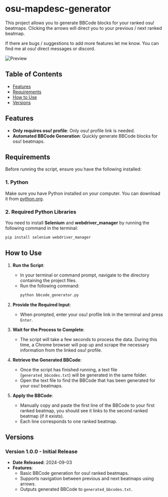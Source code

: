 # osu-mapdesc-generator

This project allows you to generate BBCode blocks for your ranked osu! beatmaps.
Clicking the arrows will direct you to your previous / next ranked beatmap.

If there are bugs / suggestions to add more features let me know. You can find me at osu! direct messages or discord.

![Preview](https://github.com/user-attachments/assets/101816ef-d81f-49c2-9da3-7d77dcf62103)

## Table of Contents

- [Features](#features)
- [Requirements](#requirements)
- [How to Use](#how-to-use)
- [Versions](#versions)

## Features

- **Only requires osu! profile**: Only osu! profile link is needed.
- **Automated BBCode Generation**: Quickly generate BBCode blocks for osu! beatmaps.

## Requirements

Before running the script, ensure you have the following installed:

### 1. Python

Make sure you have Python installed on your computer. You can download it from [python.org](https://www.python.org/).

### 2. Required Python Libraries

You need to install **Selenium** and **webdriver_manager**  by running the following command in the terminal:
```bash
pip install selenium webdriver_manager
```

## How to Use

1. **Run the Script**:
   - In your terminal or command prompt, navigate to the directory containing the project files.
   - Run the following command:
     ```bash
     python bbcode_generator.py
     ```

2. **Provide the Required Input**:
   - When prompted, enter your osu! profile link in the terminal and press `Enter`.

3. **Wait for the Process to Complete**:
   - The script will take a few seconds to process the data. During this time, a Chrome browser will pop up and scrape the necessary information from the linked osu! profile.

5. **Retrieve the Generated BBCode**:
   - Once the script has finished running, a text file (`generated_bbcodes.txt`) will be generated in the same folder.
   - Open the text file to find the BBCode that has been generated for your osu! beatmaps.

6. **Apply the BBCode**:
   - Manually copy and paste the first line of the BBCode to your first ranked beatmap, you should see it links to the second ranked beatmap (if it exists).
   - Each line corresponds to one ranked beatmap.


## Versions

### Version 1.0.0 - Initial Release
- **Date Released**: 2024-09-03
- **Features**:
  - Basic BBCode generation for osu! ranked beatmaps.
  - Supports navigation between previous and next beatmaps using arrows.
  - Outputs generated BBCode to `generated_bbcodes.txt`.
